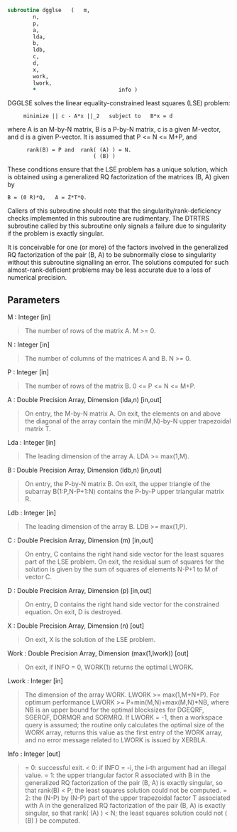 ```fortran
subroutine dgglse	(	m,
		n,
		p,
		a,
		lda,
		b,
		ldb,
		c,
		d,
		x,
		work,
		lwork,
		*                          info )
```

 DGGLSE solves the linear equality-constrained least squares (LSE)
 problem:

         minimize || c - A*x ||_2   subject to   B*x = d

 where A is an M-by-N matrix, B is a P-by-N matrix, c is a given
 M-vector, and d is a given P-vector. It is assumed that
 P <= N <= M+P, and

          rank(B) = P and  rank( (A) ) = N.
                               ( (B) )

 These conditions ensure that the LSE problem has a unique solution,
 which is obtained using a generalized RQ factorization of the
 matrices (B, A) given by

    B = (0 R)*Q,   A = Z*T*Q.

 Callers of this subroutine should note that the singularity/rank-deficiency checks
 implemented in this subroutine are rudimentary. The DTRTRS subroutine called by this
 subroutine only signals a failure due to singularity if the problem is exactly singular.

 It is conceivable for one (or more) of the factors involved in the generalized RQ
 factorization of the pair (B, A) to be subnormally close to singularity without this
 subroutine signalling an error. The solutions computed for such almost-rank-deficient
 problems may be less accurate due to a loss of numerical precision.


## Parameters
M : Integer [in]
> The number of rows of the matrix A.  M >= 0.

N : Integer [in]
> The number of columns of the matrices A and B. N >= 0.

P : Integer [in]
> The number of rows of the matrix B. 0 <= P <= N <= M+P.

A : Double Precision Array, Dimension (lda,n) [in,out]
> On entry, the M-by-N matrix A.
> On exit, the elements on and above the diagonal of the array
> contain the min(M,N)-by-N upper trapezoidal matrix T.

Lda : Integer [in]
> The leading dimension of the array A. LDA >= max(1,M).

B : Double Precision Array, Dimension (ldb,n) [in,out]
> On entry, the P-by-N matrix B.
> On exit, the upper triangle of the subarray B(1:P,N-P+1:N)
> contains the P-by-P upper triangular matrix R.

Ldb : Integer [in]
> The leading dimension of the array B. LDB >= max(1,P).

C : Double Precision Array, Dimension (m) [in,out]
> On entry, C contains the right hand side vector for the
> least squares part of the LSE problem.
> On exit, the residual sum of squares for the solution
> is given by the sum of squares of elements N-P+1 to M of
> vector C.

D : Double Precision Array, Dimension (p) [in,out]
> On entry, D contains the right hand side vector for the
> constrained equation.
> On exit, D is destroyed.

X : Double Precision Array, Dimension (n) [out]
> On exit, X is the solution of the LSE problem.

Work : Double Precision Array, Dimension (max(1,lwork)) [out]
> On exit, if INFO = 0, WORK(1) returns the optimal LWORK.

Lwork : Integer [in]
> The dimension of the array WORK. LWORK >= max(1,M+N+P).
> For optimum performance LWORK >= P+min(M,N)+max(M,N)*NB,
> where NB is an upper bound for the optimal blocksizes for
> DGEQRF, SGERQF, DORMQR and SORMRQ.
> If LWORK = -1, then a workspace query is assumed; the routine
> only calculates the optimal size of the WORK array, returns
> this value as the first entry of the WORK array, and no error
> message related to LWORK is issued by XERBLA.

Info : Integer [out]
> = 0:  successful exit.
> < 0:  if INFO = -i, the i-th argument had an illegal value.
> = 1:  the upper triangular factor R associated with B in the
> generalized RQ factorization of the pair (B, A) is exactly
> singular, so that rank(B) < P; the least squares
> solution could not be computed.
> = 2:  the (N-P) by (N-P) part of the upper trapezoidal factor
> T associated with A in the generalized RQ factorization
> of the pair (B, A) is exactly singular, so that
> rank( (A) ) < N; the least squares solution could not
> ( (B) )
> be computed.

